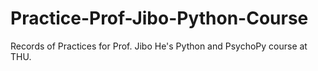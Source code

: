 # Practice-Prof-Jibo-Python-Course
Records of Practices for Prof. Jibo He's Python and PsychoPy course at THU.
